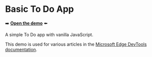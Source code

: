 # Basic To Do App

➡️ **[Open the demo](https://microsoftedge.github.io/Demos/demo-to-do/)** ⬅️

A simple To Do app with vanilla JavaScript.

This demo is used for various articles in the [Microsoft Edge DevTools documentation](https://learn.microsoft.com/microsoft-edge/devtools/landing/).
